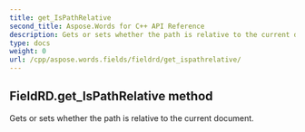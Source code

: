 ```yaml
---
title: get_IsPathRelative
second_title: Aspose.Words for C++ API Reference
description: Gets or sets whether the path is relative to the current document. 
type: docs
weight: 0
url: /cpp/aspose.words.fields/fieldrd/get_ispathrelative/
---
```

## FieldRD.get_IsPathRelative method


Gets or sets whether the path is relative to the current document.

